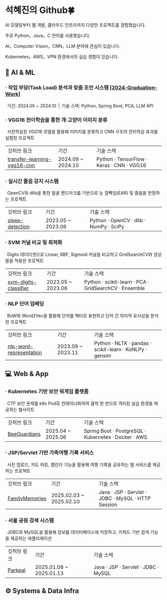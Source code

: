 # 석혜진의 Github🍀

AI 모델링부터 웹 개발, 클라우드 인프라까지 다양한 프로젝트를 경험했습니다.  


주로 Python，Java，C 언어를 사용했습니다.


AI，Computer Vision，CNN，LLM 분야에 관심이 있습니다.


Kubernetes，AWS，VPN 환경에서의 실습 경험이 있습니다.  


## 🤖 AI & ML

### · 작업 부담(Task Load) 분석과 맞춤 조언 시스템 <a href="https://github.com/HyeJinSeok/2024-Graduation-Work">[2024-Graduation-Work]</a>
&thinsp; 기간: 2024.05 ~ 2024.10 &thinsp;| &thinsp;기술 스택: Python, Spring Boot, PCA, LLM API


### · VGG16 전이학습을 통한 개·고양이 이미지 분류

&thinsp; 사전학습된 VGG16 모델을 활용해 이미지를 분류하고 CNN 구조의 전이학습 효과를 실험한 프로젝트

<table>
  <tr>
    <td>깃허브 링크</td>
    <td>기간</td>
    <td>기술 스택</td>
  </tr>
  <tr>
    <td><a href="https://github.com/HyeJinSeok/transfer-learning-vgg16-cnn">transfer-learning-vgg16-cnn</a></td>
    <td> 2024.09 ~ 2024.10</td>
    <td>Python · TensorFlow · Keras · CNN · VGG16</td>
  </tr>
</table>


### · 실시간 졸음 감지 시스템

&thinsp; OpenCV와 dlib을 통한 얼굴 랜드마크를 기반으로 눈 깜빡임(EAR) 및 졸음을 판정하는 프로젝트

<table>
  <tr>
    <td>깃허브 링크</td>
    <td>기간</td>
    <td>기술 스택</td>
  </tr>
  <tr>
    <td><a href="https://github.com/HyeJinSeok/sleep-detection">sleep-detection</a></td>
    <td>2023.05 ~ 2023.06</td>
    <td>Python · OpenCV · dlib · NumPy · SciPy</td>
  </tr>
</table>


### · SVM 커널 비교 및 최적화

&thinsp; Digits 데이터셋으로 Linear, RBF, Sigmoid 커널을 비교하고 GridSearchCV와 앙상블을 적용한 프로젝트

<table>
  <tr>
    <td>깃허브 링크</td>
    <td>기간</td>
    <td>기술 스택</td>
  </tr>
  <tr>
    <td><a href="https://github.com/HyeJinSeok/svm-digits-classifier">svm-digits-classifier</a></td>
    <td>2023.05 ~ 2023.06</td>
    <td>Python · scikit-learn · PCA · GridSearchCV · Ensemble</td>
  </tr>
</table>


### · NLP 단어 임베딩

&thinsp; BoW와 Word2Vec을 활용해 단어를 벡터로 표현하고 단어 간 의미적 유사성을 분석한 프로젝트

<table>
  <tr>
    <td>깃허브 링크</td>
    <td>기간</td>
    <td>기술 스택</td>
  </tr>
  <tr>
    <td><a href="https://github.com/HyeJinSeok/nlp-word-representation">nlp-word-representation</a></td>
    <td>2023.09 ~ 2023.11</td>
    <td>Python · NLTK · pandas · scikit-learn · KoNLPy · gensim</td>
  </tr>
</table>


## 💻 Web & App

### · Kubernetes 기반 보안 워게임 플랫폼 

&thinsp; CTF 보안 문제를 k8s Pod로 컨테이너화하여 클릭 한 번으로 격리된 실습 환경을 제공하는 웹사이트

<table>
  <tr>
    <td>깃허브 링크</td>
    <td>기간</td>
    <td>기술 스택</td>
  </tr>
  <tr>
    <td><a href="https://github.com/BeeGuardians">BeeGuardians</a></td>
    <td>2025.04 ~ 2025.06</td>
    <td>Spring Boot · PostgreSQL · Kubernetes · Docker · AWS</td>
  </tr>
</table>


### · JSP/Servlet 기반 가족여행 기록 서비스

&thinsp; 사진 업로드, 지도 마킹, 캘린더 기능을 활용해 여행 기록을 공유하는 웹 서비스를 제공하는 프로젝트

<table>
  <tr>
    <td>깃허브 링크</td>
    <td>기간</td>
    <td>기술 스택</td>
  </tr>
  <tr>
    <td><a href="https://github.com/HyeJinSeok/FamilyMemories">FamilyMemories</a></td>
    <td>2025.02.03 ~ 2025.02.10</td>
    <td>Java · JSP · Servlet · JDBC · MySQL · HTTP Session</td>
  </tr>
</table>


### · 서울 공원 검색 시스템

&thinsp; JDBC와 MySQL을 활용해 정보를 데이터베이스에 저장하고, 키워드 기반 검색 기능을 제공하는 애플리케이션

<table>
  <tr>
    <td>깃허브 링크</td>
    <td>기간</td>
    <td>기술 스택</td>
  </tr>
  <tr>
    <td><a href="https://github.com/HyeJinSeok/Parkpal">Parkpal</a></td>
    <td>2025.01.08 ~ 2025.01.13</td>
    <td>Java · JSP · Servlet · JDBC · MySQL</td>
  </tr>
</table>


## ⚙️ Systems & Data Infra